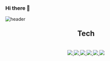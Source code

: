 ### Hi there 👋
![header](https://capsule-render.vercel.app/api?type=waving&color=auto&height=300&section=header&text=P.SangHyun%20&fontSize=50&animation=fadeIn&fontAlignY=38)
<p align='center' style="font-size:160%;"><b> Tech </b></p>

<p align='center'>
   <br>
    <a href=#ERP>
    <img src="https://img.shields.io/badge/C%20-%23F7DF1E.svg?&style=for-the-badge&&logoColor=white"/>
  </a>
  <a href=#MovieFinder>
    <img src="https://img.shields.io/badge/CSharp%20-%234FC08D.svg?&style=for-the-badge&&logoColor=white"/>
  </a>
   <a href=#WinformBasic>
    <img src="https://img.shields.io/badge/C++%20-%23F7DF1E.svg?&style=for-the-badge&&logoColor=white"/>
  </a>
  <a href=#WPF1>
    <img src="https://img.shields.io/badge/HTML%20-%234FC08D.svg?&style=for-the-badge&&logoColor=white"/>
  </a>
   <a href=#WPF1>
    <img src="https://img.shields.io/badge/MYSQL%20-%234FC08D.svg?&style=for-the-badge&&logoColor=white"/>
  </a>
   <a href=#WPF1>
    <img src="https://img.shields.io/badge/RasberryPi%20-%234FC08D.svg?&style=for-the-badge&&logoColor=white"/>
  </a>
</p>
<br>
<br>
